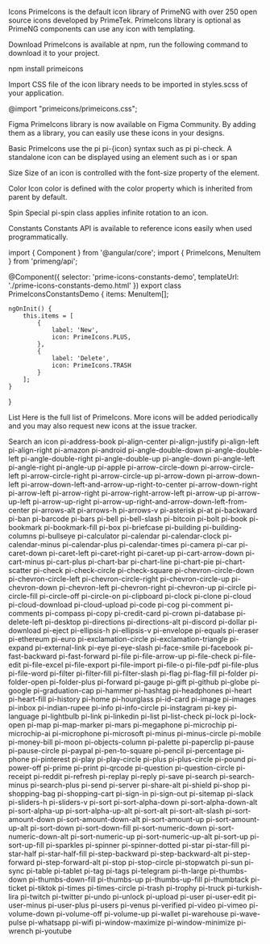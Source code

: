 Icons
PrimeIcons is the default icon library of PrimeNG with over 250 open source icons developed by PrimeTek. PrimeIcons library is optional as PrimeNG components can use any icon with templating.

Download
PrimeIcons is available at npm, run the following command to download it to your project.


npm install primeicons

Import
CSS file of the icon library needs to be imported in styles.scss of your application.


@import "primeicons/primeicons.css";

Figma
PrimeIcons library is now available on Figma Community. By adding them as a library, you can easily use these icons in your designs.

Basic
PrimeIcons use the pi pi-{icon} syntax such as pi pi-check. A standalone icon can be displayed using an element such as i or span


<i class="pi pi-check"></i>
<i class="pi pi-times"></i>
<span class="pi pi-search"></span>
<span class="pi pi-user"></span>

Size
Size of an icon is controlled with the font-size property of the element.


<i class="pi pi-check" style="font-size: 1rem"></i>
<i class="pi pi-times" style="font-size: 1.5rem"></i>
<i class="pi pi-search" style="font-size: 2rem"></i>
<i class="pi pi-user" style="font-size: 2.5rem"></i>

Color
Icon color is defined with the color property which is inherited from parent by default.


<i class="pi pi-check" style="color: slateblue"></i>
<i class="pi pi-times" style="color: green"></i>
<i class="pi pi-search" style="color: var(--primary-color)"></i>
<i class="pi pi-user" style="color: #708090"></i>

Spin
Special pi-spin class applies infinite rotation to an icon.


<i class="pi pi-spin pi-spinner" style="font-size: 2rem"></i>
<i class="pi pi-spin pi-cog" style="font-size: 2rem"></i>

Constants
Constants API is available to reference icons easily when used programmatically.



import { Component } from '@angular/core';
import { PrimeIcons, MenuItem } from 'primeng/api';

@Component({
    selector: 'prime-icons-constants-demo',
    templateUrl: './prime-icons-constants-demo.html'
})
export class PrimeIconsConstantsDemo {
    items: MenuItem[];

    ngOnInit() {
        this.items = [
            {
                label: 'New',
                icon: PrimeIcons.PLUS,
            },
            {
                label: 'Delete',
                icon: PrimeIcons.TRASH
            }
        ];
    }
}

List
Here is the full list of PrimeIcons. More icons will be added periodically and you may also request new icons at the issue tracker.

Search an icon
pi-address-book
pi-align-center
pi-align-justify
pi-align-left
pi-align-right
pi-amazon
pi-android
pi-angle-double-down
pi-angle-double-left
pi-angle-double-right
pi-angle-double-up
pi-angle-down
pi-angle-left
pi-angle-right
pi-angle-up
pi-apple
pi-arrow-circle-down
pi-arrow-circle-left
pi-arrow-circle-right
pi-arrow-circle-up
pi-arrow-down
pi-arrow-down-left
pi-arrow-down-left-and-arrow-up-right-to-center
pi-arrow-down-right
pi-arrow-left
pi-arrow-right
pi-arrow-right-arrow-left
pi-arrow-up
pi-arrow-up-left
pi-arrow-up-right
pi-arrow-up-right-and-arrow-down-left-from-center
pi-arrows-alt
pi-arrows-h
pi-arrows-v
pi-asterisk
pi-at
pi-backward
pi-ban
pi-barcode
pi-bars
pi-bell
pi-bell-slash
pi-bitcoin
pi-bolt
pi-book
pi-bookmark
pi-bookmark-fill
pi-box
pi-briefcase
pi-building
pi-building-columns
pi-bullseye
pi-calculator
pi-calendar
pi-calendar-clock
pi-calendar-minus
pi-calendar-plus
pi-calendar-times
pi-camera
pi-car
pi-caret-down
pi-caret-left
pi-caret-right
pi-caret-up
pi-cart-arrow-down
pi-cart-minus
pi-cart-plus
pi-chart-bar
pi-chart-line
pi-chart-pie
pi-chart-scatter
pi-check
pi-check-circle
pi-check-square
pi-chevron-circle-down
pi-chevron-circle-left
pi-chevron-circle-right
pi-chevron-circle-up
pi-chevron-down
pi-chevron-left
pi-chevron-right
pi-chevron-up
pi-circle
pi-circle-fill
pi-circle-off
pi-circle-on
pi-clipboard
pi-clock
pi-clone
pi-cloud
pi-cloud-download
pi-cloud-upload
pi-code
pi-cog
pi-comment
pi-comments
pi-compass
pi-copy
pi-credit-card
pi-crown
pi-database
pi-delete-left
pi-desktop
pi-directions
pi-directions-alt
pi-discord
pi-dollar
pi-download
pi-eject
pi-ellipsis-h
pi-ellipsis-v
pi-envelope
pi-equals
pi-eraser
pi-ethereum
pi-euro
pi-exclamation-circle
pi-exclamation-triangle
pi-expand
pi-external-link
pi-eye
pi-eye-slash
pi-face-smile
pi-facebook
pi-fast-backward
pi-fast-forward
pi-file
pi-file-arrow-up
pi-file-check
pi-file-edit
pi-file-excel
pi-file-export
pi-file-import
pi-file-o
pi-file-pdf
pi-file-plus
pi-file-word
pi-filter
pi-filter-fill
pi-filter-slash
pi-flag
pi-flag-fill
pi-folder
pi-folder-open
pi-folder-plus
pi-forward
pi-gauge
pi-gift
pi-github
pi-globe
pi-google
pi-graduation-cap
pi-hammer
pi-hashtag
pi-headphones
pi-heart
pi-heart-fill
pi-history
pi-home
pi-hourglass
pi-id-card
pi-image
pi-images
pi-inbox
pi-indian-rupee
pi-info
pi-info-circle
pi-instagram
pi-key
pi-language
pi-lightbulb
pi-link
pi-linkedin
pi-list
pi-list-check
pi-lock
pi-lock-open
pi-map
pi-map-marker
pi-mars
pi-megaphone
pi-microchip
pi-microchip-ai
pi-microphone
pi-microsoft
pi-minus
pi-minus-circle
pi-mobile
pi-money-bill
pi-moon
pi-objects-column
pi-palette
pi-paperclip
pi-pause
pi-pause-circle
pi-paypal
pi-pen-to-square
pi-pencil
pi-percentage
pi-phone
pi-pinterest
pi-play
pi-play-circle
pi-plus
pi-plus-circle
pi-pound
pi-power-off
pi-prime
pi-print
pi-qrcode
pi-question
pi-question-circle
pi-receipt
pi-reddit
pi-refresh
pi-replay
pi-reply
pi-save
pi-search
pi-search-minus
pi-search-plus
pi-send
pi-server
pi-share-alt
pi-shield
pi-shop
pi-shopping-bag
pi-shopping-cart
pi-sign-in
pi-sign-out
pi-sitemap
pi-slack
pi-sliders-h
pi-sliders-v
pi-sort
pi-sort-alpha-down
pi-sort-alpha-down-alt
pi-sort-alpha-up
pi-sort-alpha-up-alt
pi-sort-alt
pi-sort-alt-slash
pi-sort-amount-down
pi-sort-amount-down-alt
pi-sort-amount-up
pi-sort-amount-up-alt
pi-sort-down
pi-sort-down-fill
pi-sort-numeric-down
pi-sort-numeric-down-alt
pi-sort-numeric-up
pi-sort-numeric-up-alt
pi-sort-up
pi-sort-up-fill
pi-sparkles
pi-spinner
pi-spinner-dotted
pi-star
pi-star-fill
pi-star-half
pi-star-half-fill
pi-step-backward
pi-step-backward-alt
pi-step-forward
pi-step-forward-alt
pi-stop
pi-stop-circle
pi-stopwatch
pi-sun
pi-sync
pi-table
pi-tablet
pi-tag
pi-tags
pi-telegram
pi-th-large
pi-thumbs-down
pi-thumbs-down-fill
pi-thumbs-up
pi-thumbs-up-fill
pi-thumbtack
pi-ticket
pi-tiktok
pi-times
pi-times-circle
pi-trash
pi-trophy
pi-truck
pi-turkish-lira
pi-twitch
pi-twitter
pi-undo
pi-unlock
pi-upload
pi-user
pi-user-edit
pi-user-minus
pi-user-plus
pi-users
pi-venus
pi-verified
pi-video
pi-vimeo
pi-volume-down
pi-volume-off
pi-volume-up
pi-wallet
pi-warehouse
pi-wave-pulse
pi-whatsapp
pi-wifi
pi-window-maximize
pi-window-minimize
pi-wrench
pi-youtube